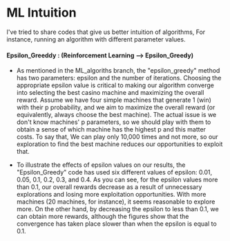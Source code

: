 # ML Intuition


I've tried to share codes that give us better intuition of algorithms, For instance, running an algorithm with different parameter values.


#### Epsilon_Greeddy : (Reinforcement Learning --> Epsilon_Greedy)
  - As mentioned in the ML_algoriths branch, the "epsilon_greedy" method has two parameters: epsilon and the number of iterations. Choosing the appropriate epsilon value is critical to making our algorithm converge into selecting the best casino machine and maximizing the overall reward. Assume we have four simple machines that generate 1 (win) with their p probability, and we aim to maximize the overall reward (or equivalently, always choose the best machine). The actual issue is we don't know machines' p parameters, so we should play with them to obtain a sense of which machine has the highest p and this matter costs. To say that, We can play only 10,000 times and not more, so our exploration to find the best machine reduces our opportunities to exploit that.

  - To illustrate the effects of epsilon values on our results, the "Epsilon_Greedy" code has used six different values of epsilon: 0.01, 0.05, 0.1, 0.2, 0.3, and 0.4. As you can see, for the epsilon values more than 0.1, our overall rewards decrease as a result of unnecessary explorations and losing more exploitation opportunities. With more machines (20 machines, for instance), it seems reasonable to explore more. On the other hand, by decreasing the epsilon to less than 0.1, we can obtain more rewards, although the figures show that the convergence has taken place slower than when the epsilon is equal to 0.1. 
